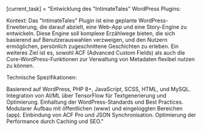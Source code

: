 [current_task] = "Entwicklung des "IntimateTales" WordPress Plugins:

Kontext:
Das "IntimateTales" Plugin ist eine geplante WordPress-Erweiterung, die darauf abzielt, eine Web-App und eine Story-Engine zu entwickeln. Diese Engine soll komplexe Erzählwege bieten, die sich basierend auf Benutzerauswahlen verzweigen, und den Nutzern ermöglichen, persönlich zugeschnittene Geschichten zu erleben. Ein weiteres Ziel ist es, sowohl ACF (Advanced Custom Fields) als auch die Core-WordPress-Funktionen zur Verwaltung von Metadaten flexibel nutzen zu können.

Technische Spezifikationen:

Basierend auf WordPress, PHP 8+, JavaScript, SCSS, HTML, und MySQL.
Integration von AI/ML über TensorFlow für Textgenerierung und Optimierung.
Einhaltung der WordPress-Standards und Best Practices.
Modularer Aufbau mit öffentlichen (www) und eingeloggten Bereichen (app).
Einbindung von ACF Pro und JSON Synchronisation.
Optimierung der Performance durch Caching und SEO."